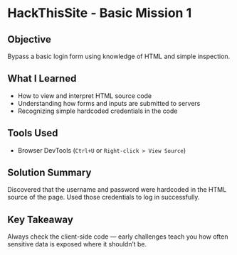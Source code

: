# HackThisSite - Basic Mission 1

## Objective
Bypass a basic login form using knowledge of HTML and simple inspection.

## What I Learned
- How to view and interpret HTML source code
- Understanding how forms and inputs are submitted to servers
- Recognizing simple hardcoded credentials in the code

## Tools Used
- Browser DevTools (`Ctrl+U` or `Right-click > View Source`)

## Solution Summary
Discovered that the username and password were hardcoded in the HTML source of the page. Used those credentials to log in successfully.

## Key Takeaway
Always check the client-side code — early challenges teach you how often sensitive data is exposed where it shouldn’t be.
